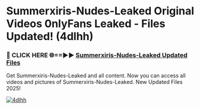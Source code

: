 # Summerxiris-Nudes-Leaked Original Videos 0nlyFans Leaked - Files Updated! (4dlhh)

<h3>🔴 CLICK HERE 🌐==►► <a href="https://tinyurl.com/52m3yx9h" rel="nofollow">Summerxiris-Nudes-Leaked Updated Files</a></h3>

Get Summerxiris-Nudes-Leaked and all content. Now you can access all videos and pictures of Summerxiris-Nudes-Leaked. New Updated Files 2025!

[![4dlhh](https://i.imgur.com/TnHtlc8.gif)](https://tinyurl.com/52m3yx9h)
